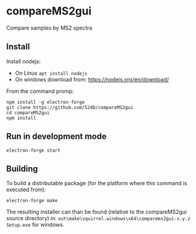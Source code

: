# compareMS2gui

Compare samples by MS2 spectra

## Install

Install nodejs:

* On Linux `apt install nodejs`
* On windows download from: <https://nodejs.org/en/download/>

From the command promp:

```text
npm install -g electron-forge
git clone https://github.com/524D/compareMS2gui
cd compareMS2gui
npm install
```

## Run in development mode

```text
electron-forge start
```

## Building

To build a distributable package (for the platform where this command is executed from):

```text
electron-forge make
```

The resulting installer can than be found (relative to the compareMS2gui source directory) in:
`out\make\squirrel.windows\x64\comparems2gui-x.y.z Setup.exe` for windows.